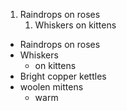 1. Raindrops on roses
   1. Whiskers on kittens
   
   
* Raindrops on roses
* Whiskers
   * on kittens
* Bright copper kettles
* woolen mittens
  * warm
